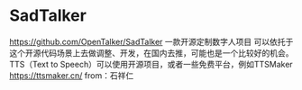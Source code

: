 # SadTalker
https://github.com/OpenTalker/SadTalker
一款开源定制数字人项目
可以依托于这个开源代码场景上去做调整、开发，在国内去推，可能也是一个比较好的机会。
TTS（Text to Speech）可以使用开源项目，或者一些免费平台，例如TTSMaker
https://ttsmaker.cn/
from：石祥仁
